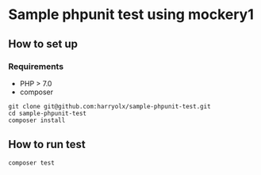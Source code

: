 # Sample phpunit test using mockery1

## How to set up

### Requirements
- PHP > 7.0
- composer

```
git clone git@github.com:harryolx/sample-phpunit-test.git
cd sample-phpunit-test
composer install
```

## How to run test

```
composer test
```
